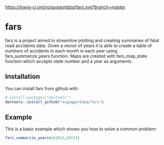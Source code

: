 https://travis-ci.org/xzguqgsntdzq/fars.svg?branch=master

# fars

fars is a project aimed to streamline plotting and creating summaries of fatal road accidents data. Given a vector of years it is able to create a table of numbers of accidents in each month in each  year using fars_summarize_years function. Maps are created with fars_map_state function which accepts state number and a year as arguments. 

## Installation

You can install fars from github with:


``` r
# install.packages("devtools")
devtools::install_github("xzguqgsntdzq/fars")
```

## Example

This is a basic example which shows you how to solve a common problem:

``` r
fars_summarize_years(c(2013,2015))
```
